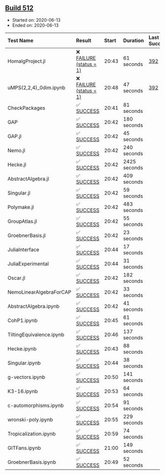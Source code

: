 ## [Build 512](https://oscarci.mathematik.uni-kl.de/job/oscar-julia-1.4/512/)

* Started on: 2020-06-13
* Ended on: 2020-06-13

| Test Name    | Result | Start | Duration | Last Success | First Failure |
|:-------------|:-------|:------|:---------|:-------------|:--------------|
| HomalgProject.jl | ❌ [FAILURE (status = 1)](https://oscarci.mathematik.uni-kl.de/job/oscar-julia-1.4/512/artifact/logs/build-512/HomalgProject.jl.log) | 20:43 | 61 seconds | [392](https://oscarci.mathematik.uni-kl.de/job/oscar-julia-1.4/392/) | [393](https://oscarci.mathematik.uni-kl.de/job/oscar-julia-1.4/393/) |
| uMPS(2,2,4)_0dim.ipynb | ❌ [FAILURE (status = 1)](https://oscarci.mathematik.uni-kl.de/job/oscar-julia-1.4/512/artifact/logs/build-512/uMPS-2-2-4-_0dim.ipynb.log) | 20:48 | 47 seconds | [392](https://oscarci.mathematik.uni-kl.de/job/oscar-julia-1.4/392/) | [393](https://oscarci.mathematik.uni-kl.de/job/oscar-julia-1.4/393/) |
| CheckPackages | ✅ [SUCCESS](https://oscarci.mathematik.uni-kl.de/job/oscar-julia-1.4/512/artifact/logs/build-512/CheckPackages.log) | 20:41 | 81 seconds |  |  |
| GAP | ✅ [SUCCESS](https://oscarci.mathematik.uni-kl.de/job/oscar-julia-1.4/512/artifact/logs/build-512/GAP.log) | 20:42 | 180 seconds |  |  |
| GAP.jl | ✅ [SUCCESS](https://oscarci.mathematik.uni-kl.de/job/oscar-julia-1.4/512/artifact/logs/build-512/GAP.jl.log) | 20:42 | 45 seconds |  |  |
| Nemo.jl | ✅ [SUCCESS](https://oscarci.mathematik.uni-kl.de/job/oscar-julia-1.4/512/artifact/logs/build-512/Nemo.jl.log) | 20:42 | 240 seconds |  |  |
| Hecke.jl | ✅ [SUCCESS](https://oscarci.mathematik.uni-kl.de/job/oscar-julia-1.4/512/artifact/logs/build-512/Hecke.jl.log) | 20:42 | 2425 seconds |  |  |
| AbstractAlgebra.jl | ✅ [SUCCESS](https://oscarci.mathematik.uni-kl.de/job/oscar-julia-1.4/512/artifact/logs/build-512/AbstractAlgebra.jl.log) | 20:42 | 409 seconds |  |  |
| Singular.jl | ✅ [SUCCESS](https://oscarci.mathematik.uni-kl.de/job/oscar-julia-1.4/512/artifact/logs/build-512/Singular.jl.log) | 20:42 | 59 seconds |  |  |
| Polymake.jl | ✅ [SUCCESS](https://oscarci.mathematik.uni-kl.de/job/oscar-julia-1.4/512/artifact/logs/build-512/Polymake.jl.log) | 20:42 | 483 seconds |  |  |
| GroupAtlas.jl | ✅ [SUCCESS](https://oscarci.mathematik.uni-kl.de/job/oscar-julia-1.4/512/artifact/logs/build-512/GroupAtlas.jl.log) | 20:42 | 55 seconds |  |  |
| GroebnerBasis.jl | ✅ [SUCCESS](https://oscarci.mathematik.uni-kl.de/job/oscar-julia-1.4/512/artifact/logs/build-512/GroebnerBasis.jl.log) | 20:42 | 23 seconds |  |  |
| JuliaInterface | ✅ [SUCCESS](https://oscarci.mathematik.uni-kl.de/job/oscar-julia-1.4/512/artifact/logs/build-512/JuliaInterface.log) | 20:44 | 17 seconds |  |  |
| JuliaExperimental | ✅ [SUCCESS](https://oscarci.mathematik.uni-kl.de/job/oscar-julia-1.4/512/artifact/logs/build-512/JuliaExperimental.log) | 20:44 | 31 seconds |  |  |
| Oscar.jl | ✅ [SUCCESS](https://oscarci.mathematik.uni-kl.de/job/oscar-julia-1.4/512/artifact/logs/build-512/Oscar.jl.log) | 20:42 | 182 seconds |  |  |
| NemoLinearAlgebraForCAP | ✅ [SUCCESS](https://oscarci.mathematik.uni-kl.de/job/oscar-julia-1.4/512/artifact/logs/build-512/NemoLinearAlgebraForCAP.log) | 20:42 | 33 seconds |  |  |
| AbstractAlgebra.ipynb | ✅ [SUCCESS](https://oscarci.mathematik.uni-kl.de/job/oscar-julia-1.4/512/artifact/logs/build-512/AbstractAlgebra.ipynb.log) | 20:42 | 41 seconds |  |  |
| CohP1.ipynb | ✅ [SUCCESS](https://oscarci.mathematik.uni-kl.de/job/oscar-julia-1.4/512/artifact/logs/build-512/CohP1.ipynb.log) | 20:45 | 61 seconds |  |  |
| TiltingEquivalence.ipynb | ✅ [SUCCESS](https://oscarci.mathematik.uni-kl.de/job/oscar-julia-1.4/512/artifact/logs/build-512/TiltingEquivalence.ipynb.log) | 20:46 | 137 seconds |  |  |
| Hecke.ipynb | ✅ [SUCCESS](https://oscarci.mathematik.uni-kl.de/job/oscar-julia-1.4/512/artifact/logs/build-512/Hecke.ipynb.log) | 20:43 | 88 seconds |  |  |
| Singular.ipynb | ✅ [SUCCESS](https://oscarci.mathematik.uni-kl.de/job/oscar-julia-1.4/512/artifact/logs/build-512/Singular.ipynb.log) | 20:44 | 38 seconds |  |  |
| g-vectors.ipynb | ✅ [SUCCESS](https://oscarci.mathematik.uni-kl.de/job/oscar-julia-1.4/512/artifact/logs/build-512/g-vectors.ipynb.log) | 20:50 | 141 seconds |  |  |
| K3-16.ipynb | ✅ [SUCCESS](https://oscarci.mathematik.uni-kl.de/job/oscar-julia-1.4/512/artifact/logs/build-512/K3-16.ipynb.log) | 20:53 | 64 seconds |  |  |
| c-automorphisms.ipynb | ✅ [SUCCESS](https://oscarci.mathematik.uni-kl.de/job/oscar-julia-1.4/512/artifact/logs/build-512/c-automorphisms.ipynb.log) | 20:54 | 91 seconds |  |  |
| wronski-poly.ipynb | ✅ [SUCCESS](https://oscarci.mathematik.uni-kl.de/job/oscar-julia-1.4/512/artifact/logs/build-512/wronski-poly.ipynb.log) | 20:55 | 229 seconds |  |  |
| Tropicalization.ipynb | ✅ [SUCCESS](https://oscarci.mathematik.uni-kl.de/job/oscar-julia-1.4/512/artifact/logs/build-512/Tropicalization.ipynb.log) | 20:59 | 74 seconds |  |  |
| GITFans.ipynb | ✅ [SUCCESS](https://oscarci.mathematik.uni-kl.de/job/oscar-julia-1.4/512/artifact/logs/build-512/GITFans.ipynb.log) | 21:00 | 149 seconds |  |  |
| GroebnerBasis.ipynb | ✅ [SUCCESS](https://oscarci.mathematik.uni-kl.de/job/oscar-julia-1.4/512/artifact/logs/build-512/GroebnerBasis.ipynb.log) | 20:49 | 52 seconds |  |  |
